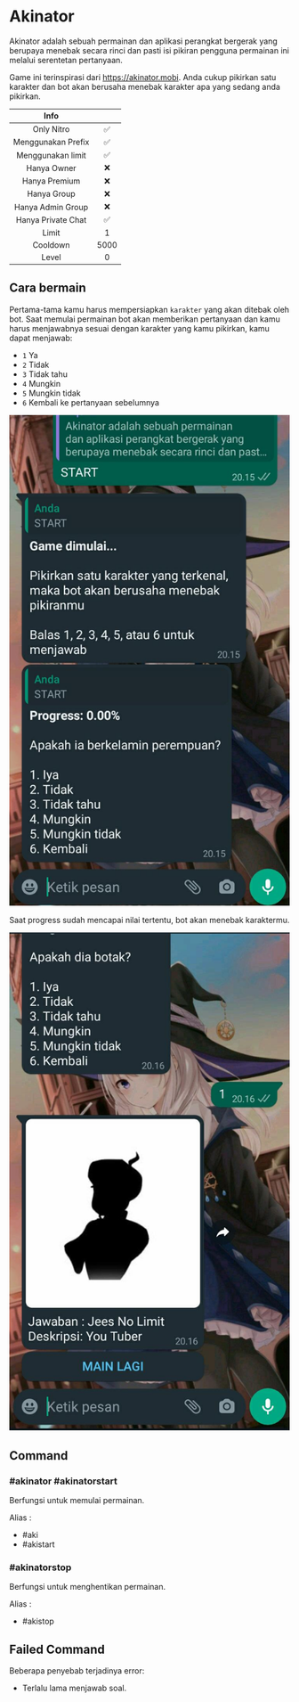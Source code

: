 # Akinator

Akinator adalah sebuah permainan dan aplikasi perangkat bergerak yang berupaya menebak secara rinci dan pasti isi pikiran pengguna permainan ini melalui serentetan pertanyaan.

Game ini terinspirasi dari https://akinator.mobi. Anda cukup pikirkan satu karakter dan bot akan berusaha menebak karakter apa yang sedang anda pikirkan.

|                       Info                        |      |
| :-----------------------------------------------: | :--: |
| <div class="label license nitro">Only Nitro</div> |  ✅  |
|                Menggunakan Prefix                 |  ✅  |
|                 Menggunakan limit                 |  ✅  |
|                    Hanya Owner                    |  ❌  |
|                   Hanya Premium                   |  ❌  |
|                    Hanya Group                    |  ❌  |
|                 Hanya Admin Group                 |  ❌  |
|                Hanya Private Chat                 |  ✅  |
|                       Limit                       |  1   |
|                     Cooldown                      | 5000 |
|                       Level                       |  0   |

## Cara bermain

Pertama-tama kamu harus mempersiapkan `karakter` yang akan ditebak oleh bot. Saat memulai permainan bot akan memberikan pertanyaan dan kamu harus menjawabnya sesuai dengan karakter yang kamu pikirkan, kamu dapat menjawab:

- `1` Ya
- `2` Tidak
- `3` Tidak tahu
- `4` Mungkin
- `5` Mungkin tidak
- `6` Kembali ke pertanyaan sebelumnya

![Aki-1](../img/game/akinator-1.jpg)

Saat progress sudah mencapai nilai tertentu, bot akan menebak karaktermu.

![Aki-r](../img/game/aki-r.jpg)

## Command

### #akinator #akinatorstart

Berfungsi untuk memulai permainan.

Alias :

- #aki
- #akistart

### #akinatorstop

Berfungsi untuk menghentikan permainan.

Alias :

- #akistop

## Failed Command

Beberapa penyebab terjadinya error:

- Terlalu lama menjawab soal.
